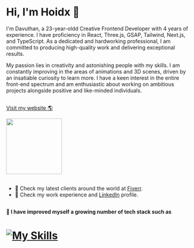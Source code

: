  # Hi, I'm Hoidx 👋 

I'm Davuthan, a 23-year-oldd Creative Frontend Developer with 4 years of experience. I have proficiency in React, Three.js, GSAP, Tailwind, Next.js, and TypeScript. As a dedicated and hardworking professional, I am committed to producing high-quality work and delivering exceptional results.

My passion lies in creativity and astonishing people with my skills. I am constantly improving in the areas of animations and 3D scenes, driven by an insatiable curiosity to learn more. I have a keen interest in the entire front-end spectrum and am enthusiastic about working on ambitious projects alongside positive and like-minded individuals. 

##  
<a href="https://www.hoidx.dev/">  Visit my website 🌎 </a>







<a target="_blank" href="https://www.hoidx.dev/"><img align="center" width="150" height="150" src="https://media.tenor.com/i_K3zWsgcG8AAAAi/hacker-pepe.gif"></a>

## 
- 🌱 Check my latest clients around the world at <a href="https://www.fiverr.com/hoidxdev?up_rollout=true"> Fiverr</a>.
- 💼 Check my work experience and <a href="https://www.linkedin.com/in/davuthan-hoidx/">LinkedIn</a> profile.

##

**📝 I have improved myself a growing number of tech stack such as**

# [![My Skills](https://skillicons.dev/icons?i=react,next,tailwind,redux,bootstrap,mongodb,graphql,firebase,jest,figma&perline=10)](https://skillicons.dev)
